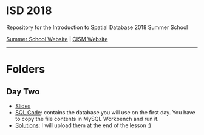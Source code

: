 # ISD 2018 
Repository for the Introduction to Spatial Database 2018 Summer School 

[Summer School Website](http://www.cism.it/courses/E1804/) | [CISM Website](http://www.cism.it/)

---

# Folders

## Day Two
- [Slides](https://github.com/basaldella/isd2018/raw/master/Lezione%201.pdf)
- [SQL Code](https://github.com/basaldella/isd2018/blob/master/DayOne.sql): contains the database you will use on the first day. You have to copy the file contents in MySQL Workbench and run it.
- [Solutions](#): I will upload them at the end of the lesson :)
